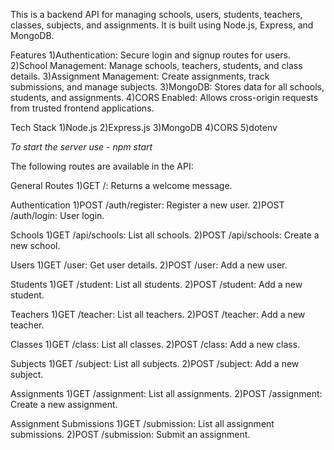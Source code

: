 This is a backend API for managing schools, users, students, teachers, classes, subjects, and assignments. It is built using Node.js, Express, and MongoDB.

Features
1)Authentication: Secure login and signup routes for users.
2)School Management: Manage schools, teachers, students, and class details.
3)Assignment Management: Create assignments, track submissions, and manage subjects.
3)MongoDB: Stores data for all schools, students, and assignments.
4)CORS Enabled: Allows cross-origin requests from trusted frontend applications.

Tech Stack
1)Node.js
2)Express.js
3)MongoDB
4)CORS
5)dotenv

*To start the server use - npm start*

The following routes are available in the API:

General Routes
1)GET /: Returns a welcome message.

Authentication
1)POST /auth/register: Register a new user.
2)POST /auth/login: User login.

Schools
1)GET /api/schools: List all schools.
2)POST /api/schools: Create a new school.

Users
1)GET /user: Get user details.
2)POST /user: Add a new user.

Students
1)GET /student: List all students.
2)POST /student: Add a new student.

Teachers
1)GET /teacher: List all teachers.
2)POST /teacher: Add a new teacher.

Classes
1)GET /class: List all classes.
2)POST /class: Add a new class.

Subjects
1)GET /subject: List all subjects.
2)POST /subject: Add a new subject.

Assignments
1)GET /assignment: List all assignments.
2)POST /assignment: Create a new assignment.

Assignment Submissions
1)GET /submission: List all assignment submissions.
2)POST /submission: Submit an assignment.
